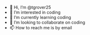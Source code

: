 - 👋 Hi, I’m @tgrover25
- 👀 I’m interested in coding
- 🌱 I’m currently learning coding
- 💞️ I’m looking to collaborate on coding
- 📫 How to reach me is by email

<!---
tgrover25/tgrover25 is a ✨ special ✨ repository because its `README.md` (this file) appears on your GitHub profile.
You can click the Preview link to take a look at your changes.
--->
